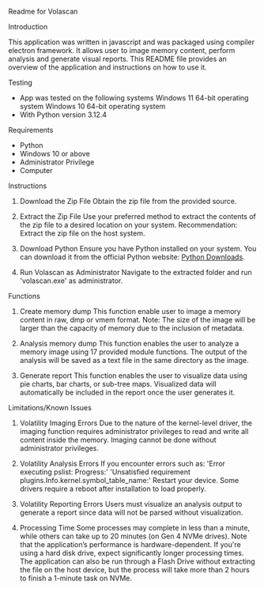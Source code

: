 Readme for Volascan


Introduction

This application was written in javascript and was packaged using compiler electron framework. It allows user to image memory content, perform analysis and generate visual reports. 
This README file provides an overview of the application and instructions on how to use it.


Testing

- App was tested on the following systems
   Windows 11 64-bit operating system
   Windows 10 64-bit operating system
- With Python 
   version 3.12.4


Requirements

- Python
- Windows 10 or above
- Administrator Privilege
- Computer 


Instructions

1. Download the Zip File
Obtain the zip file from the provided source.

2. Extract the Zip File
Use your preferred method to extract the contents of the zip file to a desired location on your system.
Recommendation: Extract the zip file on the host system.

3. Download Python
Ensure you have Python installed on your system. You can download it from the official Python website: [Python Downloads](https://www.python.org/downloads/).

4. Run Volascan as Administrator
Navigate to the extracted folder and run 'volascan.exe' as administrator.


Functions

1. Create memory dump
This function enable user to image a memory content in raw, dmp or vmem format.
Note: The size of the image will be larger than the capacity of memory due to the inclusion of metadata.

2. Analysis memory dump
This function enables the user to analyze a memory image using 17 provided module functions.
The output of the analysis will be saved as a text file in the same directory as the image.

3. Generate report
This function enables the user to visualize data using pie charts, bar charts, or sub-tree maps.
Visualized data will automatically be included in the report once the user generates it.


Limitations/Known Issues

1. Volatility Imaging Errors
Due to the nature of the kernel-level driver, the imaging function requires administrator privileges to read and write all content inside the memory.
Imaging cannot be done without administrator privileges.

2. Volatility Analysis Errors
If you encounter errors such as:
  'Error executing pslist: Progress:'
  'Unsatisfied requirement plugins.Info.kernel.symbol_table_name:'
Restart your device. Some drivers require a reboot after installation to load properly.

3. Volatility Reporting Errors
Users must visualize an analysis output to generate a report since data will not be parsed without visualization.

4. Processing Time
Some processes may complete in less than a minute, while others can take up to 20 minutes (on Gen 4 NVMe drives).
Note that the application’s performance is hardware-dependent. If you're using a hard disk drive, expect significantly longer processing times.
The application can also be run through a Flash Drive without extracting the file on the host device, but the process will take more than 2 hours to finish a 1-minute task on NVMe.



